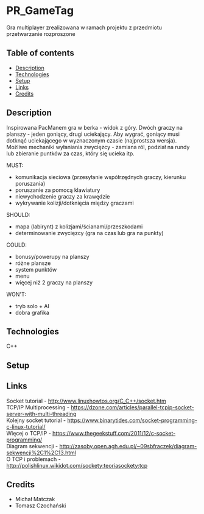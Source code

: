 # PR_GameTag
Gra multiplayer zrealizowana w ramach projektu z przedmiotu przetwarzanie rozproszone

## Table of contents
* [Description](#description)
* [Technologies](#technologies)
* [Setup](#setup)
* [Links](#links)
* [Credits](#credits)

## Description

Inspirowana PacManem gra w berka - widok z góry. Dwóch graczy na planszy - jeden goniący, drugi uciekający. Aby wygrać, goniący musi dotknąć uciekającego w wyznaczonym czasie (najprostsza wersja). Możliwe mechaniki wyłaniania zwycięzcy - zamiana ról, podział na rundy lub zbieranie puntków za czas, który się ucieka itp.

MUST:
- komunikacja sieciowa (przesyłanie współrzędnych graczy, kierunku poruszania)
- poruszanie za pomocą klawiatury
- niewychodzenie graczy za krawędzie
- wykrywanie kolizji/dotknięcia między graczami

SHOULD:
- mapa (labirynt) z kolizjami/ścianami/przeszkodami
- determinowanie zwycięzcy (gra na czas lub gra na punkty)

COULD:
- bonusy/powerupy na planszy
- różne plansze
- system punktów
- menu
- więcej niż 2 graczy na planszy

WON'T:
- tryb solo + AI
- dobra grafika

## Technologies
C++

## Setup

## Links
Socket tutorial - http://www.linuxhowtos.org/C_C++/socket.htm <br>
TCP/IP Multiprocessing - https://dzone.com/articles/parallel-tcpip-socket-server-with-multi-threading <br>
Kolejny socket tutorial - https://www.binarytides.com/socket-programming-c-linux-tutorial/ <br>
Więcej o TCP/IP - https://www.thegeekstuff.com/2011/12/c-socket-programming/ <br>
Diagram sekwencji - http://zasoby.open.agh.edu.pl/~09sbfraczek/diagram-sekwencji%2C1%2C13.html <br>
O TCP i problemach - http://polishlinux.wikidot.com/sockety:teoriasockety:tcp <br>

## Credits
- Michał Matczak
- Tomasz Czochański
